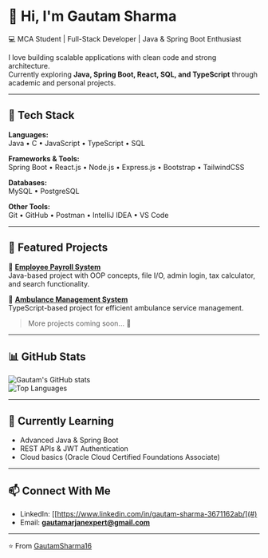 # 👋 Hi, I'm Gautam Sharma  

💻 MCA Student | Full-Stack Developer | Java & Spring Boot Enthusiast  

I love building scalable applications with clean code and strong architecture.  
Currently exploring **Java, Spring Boot, React, SQL, and TypeScript** through academic and personal projects.  

---

## 🚀 Tech Stack

**Languages:**  
Java • C • JavaScript • TypeScript • SQL  

**Frameworks & Tools:**  
Spring Boot • React.js • Node.js • Express.js • Bootstrap • TailwindCSS  

**Databases:**  
MySQL • PostgreSQL  

**Other Tools:**  
Git • GitHub • Postman • IntelliJ IDEA • VS Code  

---

## 📂 Featured Projects


🔹 **[Employee Payroll System](#)**  
Java-based project with OOP concepts, file I/O, admin login, tax calculator, and search functionality.  

🔹 **[Ambulance Management System](https://github.com/GautamSharma16/ambulance-management-master)**  
TypeScript-based project for efficient ambulance service management.  

> More projects coming soon... 🚀  

---

## 📊 GitHub Stats  

![Gautam's GitHub stats](https://github-readme-stats.vercel.app/api?username=GautamSharma16&show_icons=true&theme=tokyonight)  
![Top Languages](https://github-readme-stats.vercel.app/api/top-langs/?username=GautamSharma16&layout=compact&theme=tokyonight)  

---

## 🌱 Currently Learning  
- Advanced Java & Spring Boot  
- REST APIs & JWT Authentication  
- Cloud basics (Oracle Cloud Certified Foundations Associate)  

---

## 📫 Connect With Me  
- LinkedIn: [[https://www.linkedin.com/in/gautam-sharma-3671162ab/](#)  
- Email: **gautamarjanexpert@gmail.com**  

---

⭐️ From [GautamSharma16](https://github.com/GautamSharma16)

